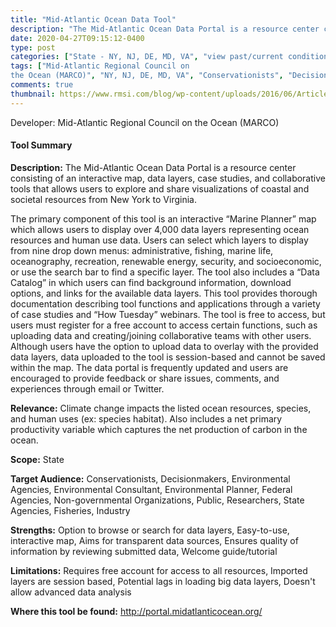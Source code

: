 ```yaml
---
title: "Mid-Atlantic Ocean Data Tool"
description: "The Mid-Atlantic Ocean Data Portal is a resource center consisting of an interactive map, data layers, case studies, and collaborative tools that allows users to explore and share visualizations of coastal and social resources between New York and Virginia."
date: 2020-04-27T09:15:12-0400
type: post
categories: ["State - NY, NJ, DE, MD, VA", "view past/current conditions", "identify vulnerabilities", "engagement"]
tags: ["Mid-Atlantic Regional Council on
the Ocean (MARCO)", "NY, NJ, DE, MD, VA", "Conservationists", "Decisionmakers", "Environmental Agencies", "Environmental Consultant", "Environmental Planner", "Federal Agencies", "Non-governmental Organizations", "Public", "Researchers", "State Agencies", "Fisheries", "Industry"]
comments: true
thumbnail: https://www.rmsi.com/blog/wp-content/uploads/2016/06/Article-04.jpg
---
```

Developer: Mid-Atlantic Regional Council on
the Ocean (MARCO)

#### Tool Summary
**Description:** The Mid-Atlantic Ocean Data Portal is a resource center consisting of an interactive map, data layers, case studies, and collaborative tools that allows users to explore and share visualizations of coastal and societal resources from New York to Virginia. 

The primary component of this tool is an interactive “Marine Planner” map which allows users to display over 4,000 data layers representing ocean resources and human use data. Users can select which layers to display from nine drop down menus: administrative, fishing, marine life, oceanography, recreation, renewable energy, security, and socioeconomic, or use the search bar to find a specific layer. The tool also includes a “Data Catalog” in which users can find background information, download options, and links for the available data layers. This tool provides thorough documentation describing tool functions and applications through a variety of case studies and “How Tuesday” webinars. The tool is free to access, but users must register for a free account to access certain functions, such as uploading data and creating/joining collaborative teams with other users. Although users have the option to upload data to overlay with the provided data layers, data uploaded to the tool is session-based and cannot be saved within the map. The data portal is frequently updated and users are encouraged to provide feedback or share issues, comments, and experiences through email or Twitter.

**Relevance:** Climate change impacts the listed ocean resources, species, and human uses (ex: species habitat). Also includes a net primary productivity variable which captures the net production of carbon in the ocean.

**Scope:** State

**Target Audience:** Conservationists, Decisionmakers, Environmental Agencies, Environmental Consultant, Environmental Planner, Federal Agencies, Non-governmental Organizations, Public, Researchers, State Agencies, Fisheries, Industry

**Strengths:** Option to browse or search for data layers, Easy-to-use, interactive map, Aims for transparent data sources, Ensures quality of information by reviewing submitted data, Welcome guide/tutorial

**Limitations:** Requires free account for access to all resources, Imported layers are session based, Potential lags in loading big data layers, Doesn't allow advanced data analysis

**Where this tool be found:** http://portal.midatlanticocean.org/
